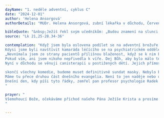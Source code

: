 ```yaml
---
dayName: "1. neděle adventní, cyklus C"
date: "2024-12-01"
author: 'Helena Ansorgová'
authorDetails: "MUDr. Helena Ansorgová, zubní lékařka v důchodu, Červený Kostelec"

bibleQuote: "&nbsp;Ježíš řekl svým učedníkům: „Budou znamení na slunci, na měsíci i na hvězdách, na zemi úzkost národů, bezradných nad hukotem a příbojem moře; lidé budou zmírat strachem a očekáváním toho, co přijde na (celý) svět, neboť hvězdný svět se zachvěje. A tehdy (lidé) uvidí Syna člověka přicházet v oblaku s velikou mocí a slávou. Až to začne, vzpřimte se a zdvihněte hlavu, protože se blíží vaše vykoupení. Dejte si pozor, aby vaše srdce nebyla zatížena nestřídmostí, opilstvím a pozemskými starostmi, aby vás den (soudu) nezastihl znenadání; přijde totiž jako léčka na všechny, kdo přebývají na celé zemi. Proto bděte a modlete se v každé době, abyste mohli všemu tomu, co se má stát, uniknout a obstát před Synem člověka.“"
source: "Lk 21,25-28.34-36"

contemplation: "Když jsem byla oslovena podílet se na adventní brožuře, nebyla jsem si jista, zda právě já mohu něčím zdárným přispět. Stomatolog ve starobním důchodu? Měla jsem své povolání ráda. Ale nezaznamenala jsem žádná zázračná uzdravení.
Kdysi jsme byli navštívit kamaráda léčícího se na psychiatrickém oddělení. Oslovila mě paní primářka: „Máte radostné povolání.“ „Já?“
„Nevnímala jsem ze strany pacientů přílišnou blaženost, když se k nim blížila vrtačka nebo kleště.“ „Vidíte hned výsledek, okamžitou úlevu od bolesti.“ To je pravda, jen jsem onu radost často neprožívala.
Pokud vím, ani jsem nikoho nepřivedla k víře. Dej Bůh, aby bylo málo těch, které jsem nějak odradila. Naopak. Trpěliví, zralí a životem zkušení pacienti formovali mě. Nikdo nevěděl, že ten tichý a skromný člověk na křesle doma snáší noc co noc výbuchy nervově nemocné ženy, beznadějnost stavu postiženého dítěte, manžela alkoholika, že je to starý člověk mlčící o svých starostech, aby nikomu nešel na nervy. Ti všichni dosvědčují pravou skromnost a statečnost, která je větší než statečnost oslavovaných hrdinů.
Nyní v důchodu se věnuji canisterapii u postižených dětí. Jejich přímost a nevinnost je pro mě očistná koupel, setkání s „anděly“. Na stomatologickém křesle často stačila chvilka, kdy i nejváženější osoby ztratily masku úzkostlivého sebeovládání. Jednou přijde chvíle, kdy
 
skončí všechny komedie, budeme muset definitivně sundat masky. Nebylo by lépe odhodit je už teď?
Máme tu přece druhou část dnešního evangelia. Není to jen naděje nebo optimismus, ale jistota, že vše má smysl.
Dnešní den, kdy píši tyto řádky, zemřel pan profesor psychologie Radek Ptáček. Dovolte jeho slova: „V životě je důležitá jen láska. Pečujte o toho druhého víc než o sebe… vztahy nás udržují při životě  a  dávají  vám  život  věčný a vděčný.“
"

prayer: "
Všemohoucí Bože, očekáváme příchod našeho Pána Ježíše Krista a prosíme Tě: posiluj naši vůli, ať konáme spravedlivé skutky a připravujeme se na setkání s ním, abychom v den soudu stáli po jeho pravici a vešli do nebeského království. Neboť on s tebou v jednotě Ducha Svatého žije a kraluje po všechny věky věků. Amen.
"

---
```

